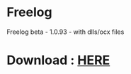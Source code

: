# Freelog

Freelog beta - 1.0.93 - with dlls/ocx files

# Download : [HERE][]


[HERE]: <https://github.com/bouletmarc/Freelog/archive/master.zip>
